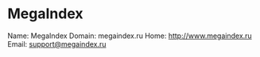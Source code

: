 
# MegaIndex

Name: MegaIndex
Domain: megaindex.ru
Home: http://www.megaindex.ru
Email: support@megaindex.ru
